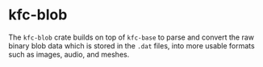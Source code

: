 # kfc-blob

The `kfc-blob` crate builds on top of `kfc-base` to parse and convert the raw binary blob data which is stored in the `.dat` files, into more usable formats such as images, audio, and meshes.
